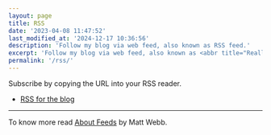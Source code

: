 ```yaml
---
layout: page
title: RSS
date: '2023-04-08 11:47:52'
last_modified_at: '2024-12-17 10:36:56'
description: 'Follow my blog via web feed, also known as RSS feed.'
excerpt: 'Follow my blog via web feed, also known as <abbr title="Really Simple Syndication">RSS</abbr> feed.'
permalink: '/rss/'
---
```

Subscribe by copying the URL into your RSS reader.

- [RSS for the blog](/feed.xml)

---
To know more read [About Feeds](https://aboutfeeds.com/) by Matt Webb.
